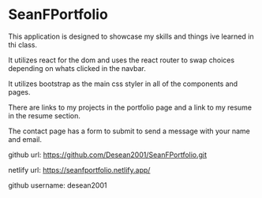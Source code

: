 # SeanFPortfolio

This application is designed to showcase my skills and things ive learned in thi class.

It utilizes react for the dom and uses the react router to swap choices depending on whats clicked in the navbar.

It utilizes bootstrap as the main css styler in all of the components and pages.

There are links to my projects in the portfolio page and a link to my resume in the resume section.

The contact page has a form to submit to send a message with your name and email.

github url: https://github.com/Desean2001/SeanFPortfolio.git

netlify url: https://seanfportfolio.netlify.app/

github username: desean2001